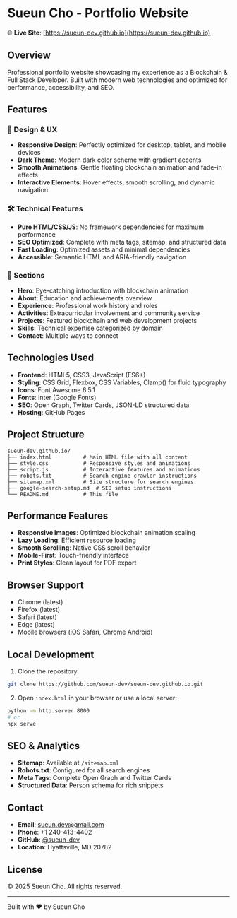 # Sueun Cho - Portfolio Website

🌐 **Live Site**: [https://sueun-dev.github.io](https://sueun-dev.github.io)

## Overview

Professional portfolio website showcasing my experience as a Blockchain & Full Stack Developer. Built with modern web technologies and optimized for performance, accessibility, and SEO.

## Features

### 🎨 Design & UX
- **Responsive Design**: Perfectly optimized for desktop, tablet, and mobile devices
- **Dark Theme**: Modern dark color scheme with gradient accents
- **Smooth Animations**: Gentle floating blockchain animation and fade-in effects
- **Interactive Elements**: Hover effects, smooth scrolling, and dynamic navigation

### 🛠️ Technical Features
- **Pure HTML/CSS/JS**: No framework dependencies for maximum performance
- **SEO Optimized**: Complete with meta tags, sitemap, and structured data
- **Fast Loading**: Optimized assets and minimal dependencies
- **Accessible**: Semantic HTML and ARIA-friendly navigation

### 📱 Sections
- **Hero**: Eye-catching introduction with blockchain animation
- **About**: Education and achievements overview
- **Experience**: Professional work history and roles
- **Activities**: Extracurricular involvement and community service
- **Projects**: Featured blockchain and web development projects
- **Skills**: Technical expertise categorized by domain
- **Contact**: Multiple ways to connect

## Technologies Used

- **Frontend**: HTML5, CSS3, JavaScript (ES6+)
- **Styling**: CSS Grid, Flexbox, CSS Variables, Clamp() for fluid typography
- **Icons**: Font Awesome 6.5.1
- **Fonts**: Inter (Google Fonts)
- **SEO**: Open Graph, Twitter Cards, JSON-LD structured data
- **Hosting**: GitHub Pages

## Project Structure

```
sueun-dev.github.io/
├── index.html          # Main HTML file with all content
├── style.css           # Responsive styles and animations
├── script.js           # Interactive features and animations
├── robots.txt          # Search engine crawler instructions
├── sitemap.xml         # Site structure for search engines
├── google-search-setup.md  # SEO setup instructions
└── README.md           # This file
```

## Performance Features

- **Responsive Images**: Optimized blockchain animation scaling
- **Lazy Loading**: Efficient resource loading
- **Smooth Scrolling**: Native CSS scroll behavior
- **Mobile-First**: Touch-friendly interface
- **Print Styles**: Clean layout for PDF export

## Browser Support

- Chrome (latest)
- Firefox (latest)
- Safari (latest)
- Edge (latest)
- Mobile browsers (iOS Safari, Chrome Android)

## Local Development

1. Clone the repository:
```bash
git clone https://github.com/sueun-dev/sueun-dev.github.io.git
```

2. Open `index.html` in your browser or use a local server:
```bash
python -m http.server 8000
# or
npx serve
```

## SEO & Analytics

- **Sitemap**: Available at `/sitemap.xml`
- **Robots.txt**: Configured for all search engines
- **Meta Tags**: Complete Open Graph and Twitter Cards
- **Structured Data**: Person schema for rich snippets

## Contact

- **Email**: sueun.dev@gmail.com
- **Phone**: +1 240-413-4402
- **GitHub**: [@sueun-dev](https://github.com/sueun-dev)
- **Location**: Hyattsville, MD 20782

## License

© 2025 Sueun Cho. All rights reserved.

---

Built with ❤️ by Sueun Cho